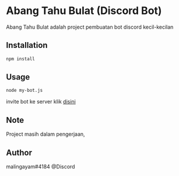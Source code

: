 # Abang Tahu Bulat (Discord Bot)

Abang Tahu Bulat adalah project pembuatan bot discord kecil-kecilan 

## Installation

```bash
npm install
```

## Usage

```bash
node my-bot.js
```

invite bot ke server
klik [disini](https://discordapp.com/oauth2/authorize?client_id=582242060397051917&scope=bot)

## Note

Project masih dalam pengerjaan, 

## Author
malingayam#4184 @Discord